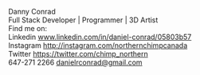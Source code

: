 Danny Conrad <br>
Full Stack Developer | Programmer | 3D Artist <br>
Find me on:<br>
Linkedin www.linkedin.com/in/daniel-conrad/05803b57<br>
Instagram http://instagram.com/northernchimpcanada<br>
Twitter https://twitter.com/chimp_northern<br>
647-271 2266 danielrconrad@gmail.com<br>


<!---
NorthernChimp/NorthernChimp is a ✨ special ✨ repository because its `README.md` (this file) appears on your GitHub profile.
You can click the Preview link to take a look at your changes.
--->
